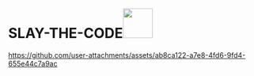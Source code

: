 # SLAY-THE-CODE<img src="https://cdn3.emoji.gg/emojis/41356-grinchornament.png" width="60"/>  


https://github.com/user-attachments/assets/ab8ca122-a7e8-4fd6-9fd4-655e44c7a9ac

